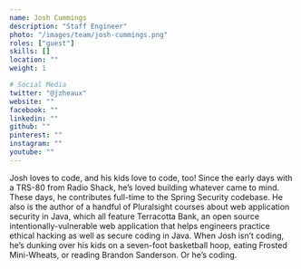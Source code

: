 ```yaml
---
name: Josh Cummings
description: "Staff Engineer"
photo: "/images/team/josh-cummings.png"
roles: ["guest"]
skills: []
location: ""
weight: 1

# Social Media
twitter: "@jzheaux"
website: ""
facebook: ""
linkedin: ""
github: ""
pinterest: ""
instagram: ""
youtube: ""
---
```


Josh loves to code, and his kids love to code, too! Since the early days with a TRS-80 from Radio Shack, he’s loved building whatever came to mind. These days, he contributes full-time to the Spring Security codebase. He also is the author of a handful of Pluralsight courses about web application security in Java, which all feature Terracotta Bank, an open source intentionally-vulnerable web application that helps engineers practice ethical hacking as well as secure coding in Java. When Josh isn’t coding, he’s dunking over his kids on a seven-foot basketball hoop, eating Frosted Mini-Wheats, or reading Brandon Sanderson. Or he’s coding.